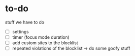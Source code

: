 # to-do
stuff we have to do

- [ ] settings 
- [ ] timer (focus mode duration) 
- [ ] add custom sites to the blocklist
- [ ] repeated violations of the blocklist -> do some goofy stuff
